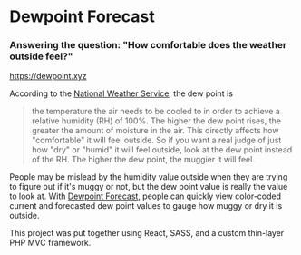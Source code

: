 # Dewpoint Forecast
### Answering the question: "How comfortable does the weather outside feel?"

https://dewpoint.xyz

According to the [National Weather Service](https://www.weather.gov/arx/why_dewpoint_vs_humidity), the dew point is

> the temperature the air needs to be cooled to in order to achieve a relative humidity (RH) of 100%. The higher the dew point rises, the greater the amount of moisture in the air. This directly affects how "comfortable" it will feel outside. So if you want a real judge of just how "dry" or "humid" it will feel outside, look at the dew point instead of the RH. The higher the dew point, the muggier it will feel.

People may be mislead by the humidity value outside when they are trying to figure out if it's muggy or not, but the dew point value is really the value to look at. With [Dewpoint Forecast](https://dewpoint.xyz), people can quickly view color-coded current and forecasted dew point values to gauge how muggy or dry it is outside.

This project was put together using React, SASS, and a custom thin-layer PHP MVC framework.
